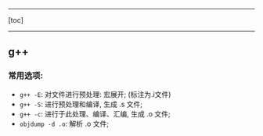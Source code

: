 
---
[toc]

---
## g++

### 常用选项:

- `g++ -E`: 对文件进行预处理: 宏展开; (标注为.i文件)
- `g++ -S`: 进行预处理和编译, 生成 .s 文件;
- `g++ -c`: 进行于此处理、编译、汇编, 生成 .o 文件;
- `objdump -d .o`: 解析 .o 文件;
